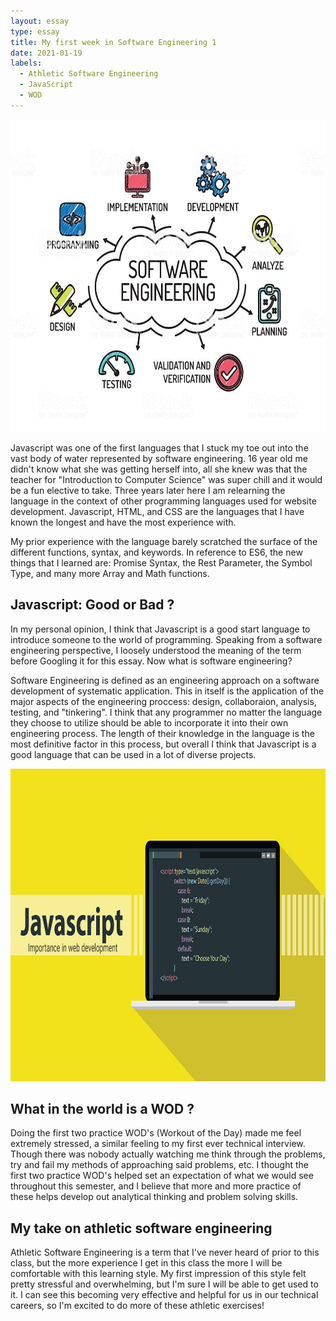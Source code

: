 ```yaml
---
layout: essay
type: essay
title: My first week in Software Engineering 1
date: 2021-01-19
labels:
  - Athletic Software Engineering
  - JavaScript
  - WOD
---
```


<img src="../images/istockphoto.jpg" width="700" height="500">

Javascript was one of the first languages that I stuck my toe out into the vast body of water represented by software engineering. 16 year old me didn't know what she was getting herself into, all she knew was that the teacher for "Introduction to Computer Science" was super chill and it would be a fun elective to take. Three years later here I am relearning the language in the context of other programming languages used for website development. Javascript, HTML, and CSS are the languages that I have known the longest and have the most experience with.

My prior experience with the language barely scratched the surface of the different functions, syntax, and keywords. In reference to ES6, the new things that I learned are: Promise Syntax, the Rest Parameter, the Symbol Type, and many more Array and Math functions.

## Javascript: Good or Bad ?

In my personal opinion, I think that Javascript is a good start language to introduce someone to the world of programming. Speaking from a software engineering perspective, I loosely understood the meaning of the term before Googling it for this essay. Now what is software engineering?

Software Engineering is defined as an engineering approach on a software development of systematic application. This in itself is the application of the major aspects of the engineering proccess: design, collaboraion, analysis, testing, and "tinkering". I think that any programmer no matter the language they choose to utilize should be able to incorporate it into their own engineering process. The length of their knowledge in the language is the most definitive factor in this process, but overall I think that Javascript is a good language that can be used in a lot of diverse projects.

<img src="../images/javascript-1567486564472.jpg" width="700" height="500">

## What in the world is a WOD ?

Doing the first two practice WOD's (Workout of the Day) made me feel extremely stressed, a similar feeling to my first ever technical interview. Though there was nobody actually watching me think through the problems, try and fail my methods of approaching said problems, etc. I thought the first two practice WOD's helped set an expectation of what we would see throughout this semester, and I believe that more and more practice of these helps develop out analytical thinking and problem solving skills.

## My take on athletic software engineering

Athletic Software Engineering is a term that I've never heard of prior to this class, but the more experience I get in this class the more I will be comfortable with this learning style. My first impression of this style felt pretty stressful and overwhelming, but I'm sure I will be able to get used to it. I can see this becoming very effective and helpful for us in our technical careers, so I'm excited to do more of these athletic exercises!
